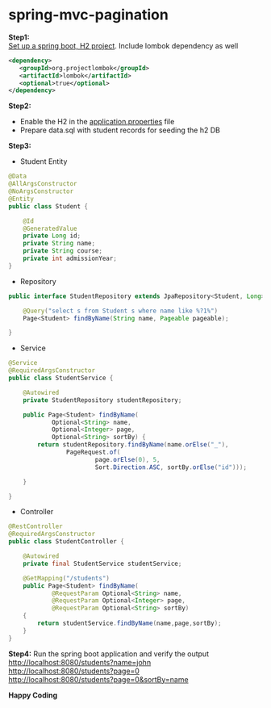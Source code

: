 # spring-mvc-pagination



**Step1:**   
[Set up a spring boot, H2 project](https://github.com/ashishcyn/spring-boot-persistence-h2). Include lombok dependency as well

```xml
<dependency>
   <groupId>org.projectlombok</groupId>
   <artifactId>lombok</artifactId>
   <optional>true</optional>
</dependency>
```

**Step2:**
- Enable the H2 in the [application.properties](http://application.properties) file
- Prepare data.sql with student records for seeding the h2 DB 

**Step3:**
- Student Entity

```java
@Data
@AllArgsConstructor
@NoArgsConstructor
@Entity
public class Student {

    @Id
    @GeneratedValue
    private Long id;
    private String name;
    private String course;
    private int admissionYear;
}
```

- Repository

```java
public interface StudentRepository extends JpaRepository<Student, Long> {

    @Query("select s from Student s where name like %?1%")
    Page<Student> findByName(String name, Pageable pageable);

}
```

- Service

```java
@Service
@RequiredArgsConstructor
public class StudentService {

    @Autowired
    private StudentRepository studentRepository;

    public Page<Student> findByName(
            Optional<String> name,
            Optional<Integer> page,
            Optional<String> sortBy) {
        return studentRepository.findByName(name.orElse("_"),
                PageRequest.of(
                        page.orElse(0), 5,
                        Sort.Direction.ASC, sortBy.orElse("id")));

    }

}
```

- Controller

```java
@RestController
@RequiredArgsConstructor
public class StudentController {

    @Autowired
    private final StudentService studentService;

    @GetMapping("/students")
    public Page<Student> findByName(
            @RequestParam Optional<String> name,
            @RequestParam Optional<Integer> page,
            @RequestParam Optional<String> sortBy)
    {
        return studentService.findByName(name,page,sortBy);
    }
}
```

**Step4:** 
Run the spring boot application and verify the output  
[http://localhost:8080/students?name=john](http://localhost:8080/students?name=john)   
[http://localhost:8080/students?page=0](http://localhost:8080/students?page=0)   
[http://localhost:8080/students?page=0&sortBy=name](http://localhost:8080/students?page=0&sortBy=name)   





**Happy Coding**

[//]: # (These are reference links used in the body of this note and get stripped out when the markdown processor does its job. There is no need to format nicely because it shouldn't be seen. Thanks SO - http://stackoverflow.com/questions/4823468/store-comments-in-markdown-syntax)

[dill]: <https://github.com/joemccann/dillinger>
[Reference]:<https://www.youtube.com/watch?v=i0Cto2IWybo>

 


